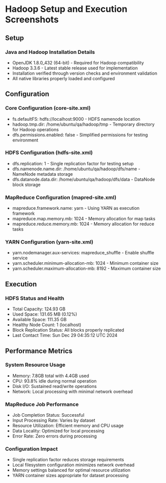 # Hadoop Setup and Execution Screenshots

## Setup

### Java and Hadoop Installation Details
* OpenJDK 1.8.0_432 (64-bit) - Required for Hadoop compatibility
* Hadoop 3.3.6 - Latest stable release used for implementation
* Installation verified through version checks and environment validation
* All native libraries properly loaded and configured

## Configuration

### Core Configuration (core-site.xml)
* fs.defaultFS: hdfs://localhost:9000 - HDFS namenode location
* hadoop.tmp.dir: /home/ubuntu/qa/hadoop/tmp - Temporary directory for Hadoop operations
* dfs.permissions.enabled: false - Simplified permissions for testing environment

### HDFS Configuration (hdfs-site.xml)
* dfs.replication: 1 - Single replication factor for testing setup
* dfs.namenode.name.dir: /home/ubuntu/qa/hadoop/dfs/name - NameNode metadata storage
* dfs.datanode.data.dir: /home/ubuntu/qa/hadoop/dfs/data - DataNode block storage

### MapReduce Configuration (mapred-site.xml)
* mapreduce.framework.name: yarn - Using YARN as execution framework
* mapreduce.map.memory.mb: 1024 - Memory allocation for map tasks
* mapreduce.reduce.memory.mb: 1024 - Memory allocation for reduce tasks

### YARN Configuration (yarn-site.xml)
* yarn.nodemanager.aux-services: mapreduce_shuffle - Enable shuffle service
* yarn.scheduler.minimum-allocation-mb: 1024 - Minimum container size
* yarn.scheduler.maximum-allocation-mb: 8192 - Maximum container size

## Execution

### HDFS Status and Health
* Total Capacity: 124.93 GB
* Used Space: 131.65 MB (0.12%)
* Available Space: 111.35 GB
* Healthy Node Count: 1 (localhost)
* Block Replication Status: All blocks properly replicated
* Last Contact Time: Sun Dec 29 04:35:12 UTC 2024

## Performance Metrics

### System Resource Usage
* Memory: 7.8GB total with 4.4GB used
* CPU: 93.8% idle during normal operation
* Disk I/O: Sustained read/write operations
* Network: Local processing with minimal network overhead

### MapReduce Job Performance
* Job Completion Status: Successful
* Input Processing Rate: Varies by dataset
* Resource Utilization: Efficient memory and CPU usage
* Data Locality: Optimized for local processing
* Error Rate: Zero errors during processing

### Configuration Impact
* Single replication factor reduces storage requirements
* Local filesystem configuration minimizes network overhead
* Memory settings balanced for optimal resource utilization
* YARN container sizes appropriate for dataset processing
